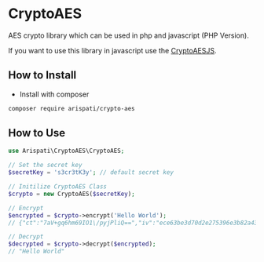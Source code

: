 # CryptoAES
AES crypto library which can be used in php and javascript (PHP Version).

If you want to use this library in javascript use the [CryptoAESJS](https://github.com/arispati/CryptoAESJS).

## How to Install
- Install with composer
```bash
composer require arispati/crypto-aes
```

## How to Use
```php
use Arispati\CryptoAES\CryptoAES;

// Set the secret key
$secretKey = 's3cr3tK3y'; // default secret key

// Initilize CryptoAES Class
$crypto = new CryptoAES($secretKey);

// Encrypt
$encrypted = $crypto->encrypt('Hello World');
// {"ct":"7aV+gq6hm69IO1\/pyjPliQ==","iv":"ece63be3d70d2e275396e3b82a43f425","s":"655cc08d5bcfd469"}

// Decrypt
$decrypted = $crypto->decrypt($encrypted);
// "Hello World"
```
